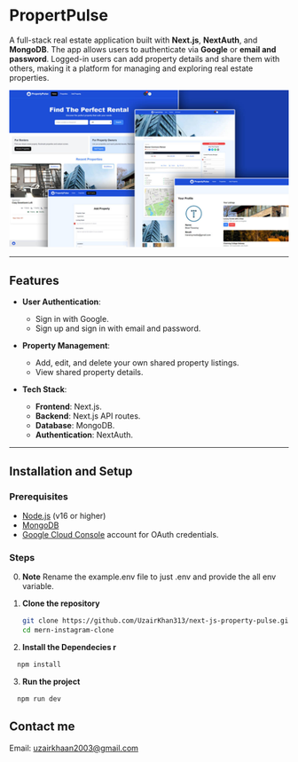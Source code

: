 # PropertPulse

A full-stack real estate application built with **Next.js**, **NextAuth**, and **MongoDB**. The app allows users to authenticate via **Google** or **email and password**. Logged-in users can add property details and share them with others, making it a platform for managing and exploring real estate properties.

![PropertyPulse Screenshot](./assets/images/screen.jpg)

---

## Features

- **User Authentication**:

  - Sign in with Google.
  - Sign up and sign in with email and password.

- **Property Management**:

  - Add, edit, and delete your own shared property listings.
  - View shared property details.

- **Tech Stack**:
  - **Frontend**: Next.js.
  - **Backend**: Next.js API routes.
  - **Database**: MongoDB.
  - **Authentication**: NextAuth.

---

## Installation and Setup

### Prerequisites

- [Node.js](https://nodejs.org/) (v16 or higher)
- [MongoDB](https://www.mongodb.com/)
- [Google Cloud Console](https://console.cloud.google.com/) account for OAuth credentials.

### Steps

0. **Note**
   Rename the example.env file to just .env and provide the all env variable.

1. **Clone the repository**

   ```bash
   git clone https://github.com/UzairKhan313/next-js-property-pulse.git
   cd mern-instagram-clone
   ```

2. **Install the Dependecies r**

```bash
  npm install
```

3. **Run the project**

```bash
  npm run dev
```

## Contact me

Email: [uzairkhaan2003@gmail.com](mailto:uzairkhaan2003@gmail.com)
